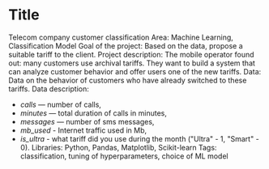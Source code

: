 # Title
Telecom company customer classification
Area: Machine Learning, Classification Model
Goal of the project: Based on the data, propose a suitable tariff to the client.
Project description: The mobile operator found out: many customers use archival tariffs. They want to build a system that can analyze customer behavior and offer users one of the new tariffs.
Data: Data on the behavior of customers who have already switched to these tariffs.
Data description:
* *calls* — number of calls,
* *minutes* — total duration of calls in minutes,
* *messages* — number of sms messages,
* *mb_used* - Internet traffic used in Mb,
* *is_ultra* - what tariff did you use during the month ("Ultra" - 1, "Smart" - 0).
Libraries: Python, Pandas, Matplotlib, Scikit-learn
Tags: classification, tuning of hyperparameters, choice of ML model
